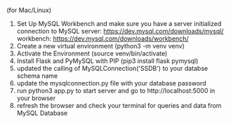 (for Mac/Linux)

1. Set Up MySQL Workbench and make sure you have a server initialized connection to MySQL
  server: https://dev.mysql.com/downloads/mysql/
  workbench: https://dev.mysql.com/downloads/workbench/
2. Create a new virtual environment (python3 -m venv venv)
3. Activate the Environment (source venv/bin/activate)
4. Install Flask and PyMySQL with PIP (pip3 install flask pymysql)
5. updated the calling of MySQLConnection('SSDB') to your databse schema name
6. update the mysqlconnection.py file with your database password
7. run python3 app.py to start server and go to http://localhost:5000 in your browser
8. refresh the browser and check your terminal for queries and data from MySQL Database 